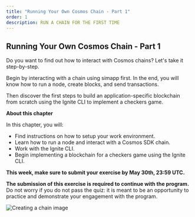 ```yaml
---
title: "Running Your Own Cosmos Chain - Part 1"
order: 1
description: RUN A CHAIN FOR THE FIRST TIME
---
```


## Running Your Own Cosmos Chain - Part 1

Do you want to find out how to interact with Cosmos chains? Let's take it step-by-step.

Begin by interacting with a chain using simapp first. In the end, you will know how to run a node, create blocks, and send transactions.

Then discover the first steps to build an application-specific blockchain from scratch using the Ignite CLI to implement a checkers game.


<HighlightBox type="learning">

**About this chapter**

In this chapter, you will:

* Find instructions on how to setup your work environment.
* Learn how to run a node and interact with a Cosmos SDK chain.
* Work with the Ignite CLI.
* Begin implementing a blockchain for a checkers game using the Ignite CLI.

</HighlightBox>

**This week, make sure to submit your exercise by May 30th, 23:59 UTC.**

**The submission of this exercise is required to continue with the program.** Do not worry if you do not pass the quiz: it is meant to be an opportunity to practice and demonstrate your engagement with the program.

![Creating a chain image](/cosmos_dev_portal_module-05-lp.png)
